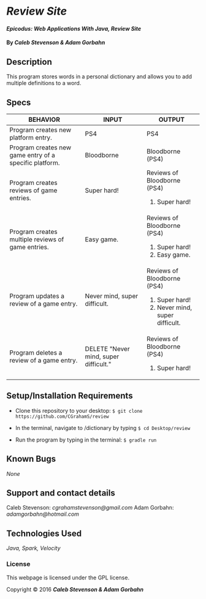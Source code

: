 # _Review Site_

#### _Epicodus: Web Applications With Java, Review Site_

#### By _**Caleb Stevenson &amp; Adam Gorbahn**_

## Description

This program stores words in a personal dictionary and allows you to add multiple definitions to a word.

## Specs

| BEHAVIOR                                               | INPUT                                 | OUTPUT                                                                                            |
|--------------------------------------------------------|---------------------------------------|---------------------------------------------------------------------------------------------------|
| Program creates new platform entry.                    | PS4                                   | PS4                                                                                               |
| Program creates new game entry of a specific platform. | Bloodborne                            | Bloodborne (PS4)                                                                                  |
| Program creates reviews of game entries.               | Super hard!                           | Reviews of Bloodborne (PS4) <ol> <li>Super hard!</li> </ol>                                       |
| Program creates multiple reviews of game entries.      | Easy game.                            |  Reviews of Bloodborne (PS4) <ol> <li>Super hard!</li> <li>Easy game.</li> </ol>                  |
| Program updates a review of a game entry.              | Never mind, super difficult.          | Reviews of Bloodborne (PS4) <ol> <li>Super hard!</li> <li>Never mind, super difficult.</li> </ol> |
| Program deletes a review of a game entry.              | DELETE "Never mind, super difficult." | Reviews of Bloodborne (PS4) <ol>  <li>Super hard!</li> </ol>                                       |

## Setup/Installation Requirements

* Clone this repository to your desktop: `$ git clone https://github.com/CGrahamS/review`

* In the terminal, navigate to /dictionary by typing `$ cd Desktop/review`

* Run the program by typing in the terminal: `$ gradle run`

## Known Bugs

_None_

## Support and contact details

Caleb Stevenson: _cgrahamstevenson@gmail.com_
Adam Gorbahn: _adamgorbahn@hotmail.com_

## Technologies Used

_Java,
Spark,
Velocity_

### License

This webpage is licensed under the GPL license.

Copyright &copy; 2016 **_Caleb Stevenson &amp; Adam Gorbahn_**
